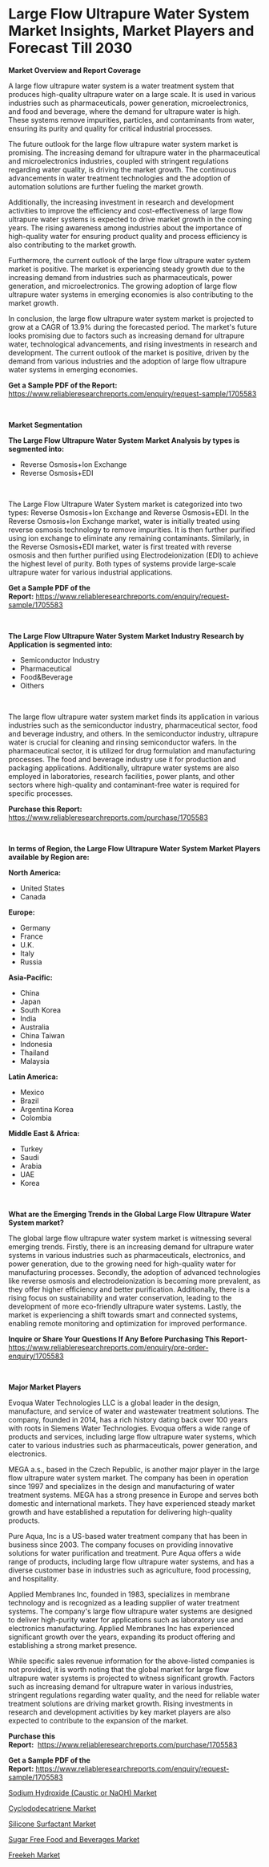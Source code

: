 <p><h1>Large Flow Ultrapure Water System Market Insights, Market Players and Forecast Till 2030</h1></p><p><strong>Market Overview and Report Coverage</strong></p>
<p><p>A large flow ultrapure water system is a water treatment system that produces high-quality ultrapure water on a large scale. It is used in various industries such as pharmaceuticals, power generation, microelectronics, and food and beverage, where the demand for ultrapure water is high. These systems remove impurities, particles, and contaminants from water, ensuring its purity and quality for critical industrial processes.</p><p>The future outlook for the large flow ultrapure water system market is promising. The increasing demand for ultrapure water in the pharmaceutical and microelectronics industries, coupled with stringent regulations regarding water quality, is driving the market growth. The continuous advancements in water treatment technologies and the adoption of automation solutions are further fueling the market growth.</p><p>Additionally, the increasing investment in research and development activities to improve the efficiency and cost-effectiveness of large flow ultrapure water systems is expected to drive market growth in the coming years. The rising awareness among industries about the importance of high-quality water for ensuring product quality and process efficiency is also contributing to the market growth.</p><p>Furthermore, the current outlook of the large flow ultrapure water system market is positive. The market is experiencing steady growth due to the increasing demand from industries such as pharmaceuticals, power generation, and microelectronics. The growing adoption of large flow ultrapure water systems in emerging economies is also contributing to the market growth.</p><p>In conclusion, the large flow ultrapure water system market is projected to grow at a CAGR of 13.9% during the forecasted period. The market's future looks promising due to factors such as increasing demand for ultrapure water, technological advancements, and rising investments in research and development. The current outlook of the market is positive, driven by the demand from various industries and the adoption of large flow ultrapure water systems in emerging economies.</p></p>
<p><strong>Get a Sample PDF of the Report:</strong> <a href="https://www.reliableresearchreports.com/enquiry/request-sample/1705583">https://www.reliableresearchreports.com/enquiry/request-sample/1705583</a></p>
<p>&nbsp;</p>
<p><strong>Market Segmentation</strong></p>
<p><strong>The Large Flow Ultrapure Water System Market Analysis by types is segmented into:</strong></p>
<p><ul><li>Reverse Osmosis+Ion Exchange</li><li>Reverse Osmosis+EDI</li></ul></p>
<p>&nbsp;</p>
<p><p>The Large Flow Ultrapure Water System market is categorized into two types: Reverse Osmosis+Ion Exchange and Reverse Osmosis+EDI. In the Reverse Osmosis+Ion Exchange market, water is initially treated using reverse osmosis technology to remove impurities. It is then further purified using ion exchange to eliminate any remaining contaminants. Similarly, in the Reverse Osmosis+EDI market, water is first treated with reverse osmosis and then further purified using Electrodeionization (EDI) to achieve the highest level of purity. Both types of systems provide large-scale ultrapure water for various industrial applications.</p></p>
<p><strong>Get a Sample PDF of the Report:</strong>&nbsp;<a href="https://www.reliableresearchreports.com/enquiry/request-sample/1705583">https://www.reliableresearchreports.com/enquiry/request-sample/1705583</a></p>
<p>&nbsp;</p>
<p><strong>The Large Flow Ultrapure Water System Market Industry Research by Application is segmented into:</strong></p>
<p><ul><li>Semiconductor Industry</li><li>Pharmaceutical</li><li>Food&Beverage</li><li>Oithers</li></ul></p>
<p>&nbsp;</p>
<p><p>The large flow ultrapure water system market finds its application in various industries such as the semiconductor industry, pharmaceutical sector, food and beverage industry, and others. In the semiconductor industry, ultrapure water is crucial for cleaning and rinsing semiconductor wafers. In the pharmaceutical sector, it is utilized for drug formulation and manufacturing processes. The food and beverage industry use it for production and packaging applications. Additionally, ultrapure water systems are also employed in laboratories, research facilities, power plants, and other sectors where high-quality and contaminant-free water is required for specific processes.</p></p>
<p><strong>Purchase this Report:</strong>&nbsp; <a href="https://www.reliableresearchreports.com/purchase/1705583">https://www.reliableresearchreports.com/purchase/1705583</a></p>
<p>&nbsp;</p>
<p><strong>In terms of Region, the Large Flow Ultrapure Water System Market Players available by Region are:</strong></p>
<p>
    <p> <strong> North America: </strong>
        <ul>
            <li>United States</li>
            <li>Canada</li>
        </ul>
        </p> 
    <p> <strong> Europe: </strong>
        <ul>
            <li>Germany</li>
            <li>France</li>
            <li>U.K.</li>
            <li>Italy</li>
            <li>Russia</li>
        </ul>
        </p> 
    <p> <strong> Asia-Pacific: </strong>
        <ul>
            <li>China</li>
            <li>Japan</li>
            <li>South Korea</li>
            <li>India</li>
            <li>Australia</li>
            <li>China Taiwan</li>
            <li>Indonesia</li>
            <li>Thailand</li>
            <li>Malaysia</li>
        </ul>
        </p> 
    <p> <strong> Latin America: </strong>
        <ul>
            <li>Mexico</li>
            <li>Brazil</li>
            <li>Argentina Korea</li>
            <li>Colombia</li>
        </ul>
        </p> 
    <p> <strong> Middle East & Africa: </strong>
        <ul>
            <li>Turkey</li>
            <li>Saudi</li>
            <li>Arabia</li>
            <li>UAE</li>
            <li>Korea</li>
        </ul>
    </p>
    </p>
<p>&nbsp;</p>
<p><strong>What are the Emerging Trends in the Global Large Flow Ultrapure Water System market?</strong></p>
<p><p>The global large flow ultrapure water system market is witnessing several emerging trends. Firstly, there is an increasing demand for ultrapure water systems in various industries such as pharmaceuticals, electronics, and power generation, due to the growing need for high-quality water for manufacturing processes. Secondly, the adoption of advanced technologies like reverse osmosis and electrodeionization is becoming more prevalent, as they offer higher efficiency and better purification. Additionally, there is a rising focus on sustainability and water conservation, leading to the development of more eco-friendly ultrapure water systems. Lastly, the market is experiencing a shift towards smart and connected systems, enabling remote monitoring and optimization for improved performance.</p></p>
<p><strong>Inquire or Share Your Questions If Any Before Purchasing This Report</strong>- <a href="https://www.reliableresearchreports.com/enquiry/pre-order-enquiry/1705583">https://www.reliableresearchreports.com/enquiry/pre-order-enquiry/1705583</a></p>
<p>&nbsp;</p>
<p><strong>Major Market Players</strong></p>
<p><p>Evoqua Water Technologies LLC is a global leader in the design, manufacture, and service of water and wastewater treatment solutions. The company, founded in 2014, has a rich history dating back over 100 years with roots in Siemens Water Technologies. Evoqua offers a wide range of products and services, including large flow ultrapure water systems, which cater to various industries such as pharmaceuticals, power generation, and electronics. </p><p>MEGA a.s., based in the Czech Republic, is another major player in the large flow ultrapure water system market. The company has been in operation since 1997 and specializes in the design and manufacturing of water treatment systems. MEGA has a strong presence in Europe and serves both domestic and international markets. They have experienced steady market growth and have established a reputation for delivering high-quality products.</p><p>Pure Aqua, Inc is a US-based water treatment company that has been in business since 2003. The company focuses on providing innovative solutions for water purification and treatment. Pure Aqua offers a wide range of products, including large flow ultrapure water systems, and has a diverse customer base in industries such as agriculture, food processing, and hospitality.</p><p>Applied Membranes Inc, founded in 1983, specializes in membrane technology and is recognized as a leading supplier of water treatment systems. The company's large flow ultrapure water systems are designed to deliver high-purity water for applications such as laboratory use and electronics manufacturing. Applied Membranes Inc has experienced significant growth over the years, expanding its product offering and establishing a strong market presence.</p><p>While specific sales revenue information for the above-listed companies is not provided, it is worth noting that the global market for large flow ultrapure water systems is projected to witness significant growth. Factors such as increasing demand for ultrapure water in various industries, stringent regulations regarding water quality, and the need for reliable water treatment solutions are driving market growth. Rising investments in research and development activities by key market players are also expected to contribute to the expansion of the market.</p></p>
<p><strong>Purchase this Report:</strong>&nbsp;&nbsp;<a href="https://www.reliableresearchreports.com/purchase/1705583">https://www.reliableresearchreports.com/purchase/1705583</a></p>
<p></p>
<p><strong>Get a Sample PDF of the Report:</strong>&nbsp;<a href="https://www.reliableresearchreports.com/enquiry/request-sample/1705583">https://www.reliableresearchreports.com/enquiry/request-sample/1705583</a></p>
<p><p><a href="https://medium.com/@nicholasstewart02/sodium-hydroxide-caustic-or-naoh-market-outlook-industry-overview-and-forecast-2023-to-2030-43194f113eac">Sodium Hydroxide (Caustic or NaOH) Market</a></p><p><a href="https://github.com/dzharov81/Market-Research-Report-List-1/blob/main/cyclododecatriene-market.md">Cyclododecatriene Market</a></p><p><a href="https://github.com/scarol104/Market-Research-Report-List-1/blob/main/silicone-surfactant-market.md">Silicone Surfactant Market</a></p><p><a href="https://www.linkedin.com/pulse/sugar-free-food-beverages-market-challenges-opportunities-mymqe/">Sugar Free Food and Beverages Market</a></p><p><a href="https://www.linkedin.com/pulse/freekeh-market-size-2023-2030-global-industrial-analysis-b6hne/">Freekeh Market</a></p></p>